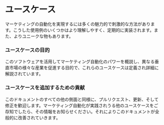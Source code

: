 # ユースケース

マーケティングの自動化を実現するには多くの魅力的で刺激的な方法があります。こうした使用例のいくつかはより理解しやすく、定期的に実装されます。また、よりユニークな物もあります。

### ユースケースの目的

このソフトウェアを活用してマーケティング自動化のパワーを概説し、異なる垂直市場の様々な産業を促進する目的で、これらのユースケースは定義され詳細に解説されています。

### ユースケースを追加するための貢献

このドキュメントのすべての他の側面と同様に、プルリクエスト、更新、そして修正を歓迎します。マーケティング自動化が実践されうる他のユースケースをご存知でしたら、その情報をお知らせください。それによりこのドキュメントが全般的に改善されていきます。
